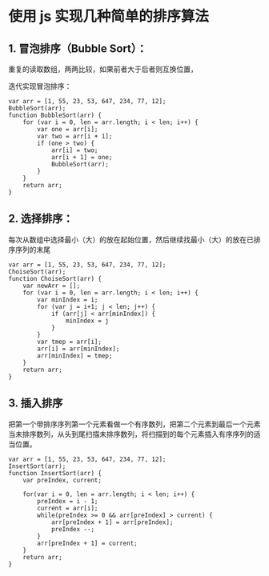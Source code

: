 # 使用 js 实现几种简单的排序算法

## 1. 冒泡排序（Bubble Sort）：

重复的读取数组，两两比较，如果前者大于后者则互换位置，

迭代实现冒泡排序：
```
var arr = [1, 55, 23, 53, 647, 234, 77, 12];
BubbleSort(arr);
function BubbleSort(arr) {
    for (var i = 0, len = arr.length; i < len; i++) {
        var one = arr[i];
        var two = arr[i + 1];
        if (one > two) {
            arr[i] = two;
            arr[i + 1] = one;
            BubbleSort(arr);
        } 
    }
    return arr;
}
```

## 2. 选择排序：

每次从数组中选择最小（大）的放在起始位置，然后继续找最小（大）的放在已排序序列的末尾

```
var arr = [1, 55, 23, 53, 647, 234, 77, 12];
ChoiseSort(arr);
function ChoiseSort(arr) {
    var newArr = [];
    for (var i = 0, len = arr.length; i < len; i++) {
        var minIndex = i;
        for (var j = i+1; j < len; j++) {
            if (arr[j] < arr[minIndex]) {
                minIndex = j
            }
        }
        var tmep = arr[i];
        arr[i] = arr[minIndex];
        arr[minIndex] = tmep;
    }
    return arr;
}
```

## 3. 插入排序

把第一个带排序序列第一个元素看做一个有序数列，把第二个元素到最后一个元素当未排序数列，从头到尾扫描未排序数列，将扫描到的每个元素插入有序序列的适当位置。

```
var arr = [1, 55, 23, 53, 647, 234, 77, 12];
InsertSort(arr);
function InsertSort(arr) {
    var preIndex, current;

    for(var i = 0, len = arr.length; i < len; i++) {
        preIndex = i - 1;
        current = arr[i];
        while(preIndex >= 0 && arr[preIndex] > current) {
            arr[preIndex + 1] = arr[preIndex];
            preIndex --;
        }
        arr[preIndex + 1] = current;
    }
    return arr;
}
```